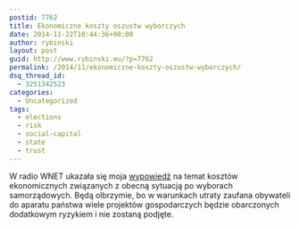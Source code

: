 ```yaml
---
postid: 7762
title: Ekonomiczne koszty oszustw wyborczych
date: 2014-11-22T10:44:36+00:00
author: rybinski
layout: post
guid: http://www.rybinski.eu/?p=7762
permalink: /2014/11/ekonomiczne-koszty-oszustw-wyborczych/
dsq_thread_id:
  - 3251342523
categories:
  - Uncategorized
tags:
  - elections
  - risk
  - social-capital
  - state
  - trust
---
```

W radio WNET ukazała się moja [wypowiedź](http://www.radiownet.pl/publikacje/krzysztof-rybinski--10) na temat kosztów ekonomicznych związanych z obecną sytuacją po wyborach samorządowych. Będą olbrzymie, bo w warunkach utraty zaufana obywateli do aparatu państwa wiele projektów gospodarczych będzie obarczonych dodatkowym ryzykiem i nie zostaną podjęte.

